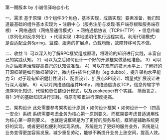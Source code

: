 第一期版本 by 小诚信驿站@小七

一、需求
基于原理（5个组件3个角色，基本实现，成熟实现）要素准备，我们知道最基础的组件基本实现为
• 注册中心（服务注册与发现·客户端存根和服务端存根）
• 网络通信（网络层通信模式）
• 网络通信协议（TCP/HTTP）
• 信息传输（序列化和反序列化）
• 代理实现（本地透明化执行远程实现，利用代理模式）
是否适配业务Spring、监控、服务的扩展点，负载均衡，故障转移可先不做。

二、收益
1）可以深入的了解RPC框架组成原理，将理论的知识进行实践，丰富自己的实践认知。
2）可以为之后如何设计一个好的开源框架做基础准备。
3）可以为之后服务治理提高自己的认知做准备。
4）可以在现有的技术水平上，了解好的开源框架是如何做框架设计，微内核+插件化架构（eg:dubbo），提升架构水平能力
5）对于现有知识健壮性设计、配置设计、扩展点SPI设计、增量式扩展设计进行深入理解。
6）可以对网络通信组件Netty，网络通信协议TCP，信息传输字节流序列化知识、代理和责任链设计模式，以及zookeeper有个实践。
简而言之，将1-3年的基础知识进行实践，将原有积累进行深度提高。

三、架构设计
此处需要参考架构设计原则
• 如何设计框架
• 如何设计一个（四高一安全）系统
系统需要考虑业务为核心第一原则要义、而框架要考虑普适通用性为核心第一原则要义。
也就是说框架是为了更好的服务系统，框架是辅助系统更好的实现，或者更轻松便利的实现系统。
系统是为了更好的服务业务，系统是让业务变得更加容易发展，减少重复劳动，能够不断提升业务上涨空间，提高人效。
